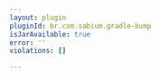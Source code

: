 ```yaml
---
layout: plugin
pluginId: br.com.sabium.gradle-bump
isJarAvailable: true
error: ''
violations: []

---
```

